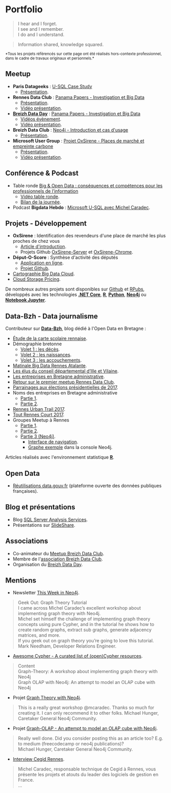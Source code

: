 # Portfolio

<link rel="stylesheet" href="https://use.fontawesome.com/releases/v5.7.2/css/all.css" integrity="sha384-fnmOCqbTlWIlj8LyTjo7mOUStjsKC4pOpQbqyi7RrhN7udi9RwhKkMHpvLbHG9Sr" crossorigin="anonymous">

> I hear and I forget.  
> I see and I remember.  
> I do and I understand.

> Information shared, knowledge squared.

<small>
*Tous les projets référencés sur cette page ont été réalisés hors-contexte professionnel, dans le cadre de travaux originaux et personnels.*
</small>

## Meetup

<i class="fab fa-meetup fa-4x"></i>

- **Paris Datageeks** : [U-SQL Case Study](https://www.meetup.com/fr-FR/Paris-Datageeks/events/234174268/)
  - [Présentation](https://www.slideshare.net/mcaradec/paris-dldatageeks-meetup-05102016).
- **Rennes Data Club** : [Panama Papers - Investigation et Big Data](https://www.meetup.com/fr-FR/Rennes-Data-Club/events/237520740/)
  - [Présentation](https://github.com/michelcaradec/Panama-Papers).
  - [Vidéo présentation](https://youtu.be/9iGVzYIBelw).
- **[Breizh Data Day](https://breizhdataday.github.io/)** : [Panama Papers - Investigation et Big Data](https://github.com/breizhdataday/BreizhDataDay1)
  - [Vidéos évènement](https://www.youtube.com/watch?v=nTMbH2c3u_A&list=PLsBLUu9leTLaMWncLJ0SK-0tLi8-nWulj).
  - [Vidéo présentation](https://youtu.be/gyY_2kMAf08).
- **Breizh Data Club** : [Neo4j - Introduction et cas d'usage](https://www.meetup.com/fr-FR/Breizh-Data-Club/events/248016369/)
  - [Présentation](https://michelcaradec.github.io/Neo4j%20Introduction/index.html).
- **Microsoft User Group** : [Projet OxSirene - Places de marché et empreinte carbone](https://www.meetup.com/fr-FR/Microsoft-User-Group-Rennes/events/261257377/)
  - [Présentation](https://github.com/michelcaradec/michelcaradec.github.io/tree/master/OxSirene).
  - [Vidéo présentation](https://youtu.be/x-lm7UE26g4).

## Conférence & Podcast

<i class="fas fa-microphone-alt fa-4x"></i>

- Table ronde [Big & Open Data : conséquences et compétences pour les professionnels de l’information](https://jerennes2015.sciencesconf.org/resource/page/id/5)
  - [Vidéo table ronde](https://www.lairedu.fr/media/video/conference/les-professionnels-de-linformation-face-aux-data/).
  - [Bilan de la journée](https://www.lairedu.fr/collection/journee-detude-big-et-open-data/).
- Podcast **Bigdata Hebdo** : [Microsoft U-SQL avec Michel Caradec](https://www.spreaker.com/user/vhe74/episode-35-microsoft-u-sql-avec-michel-c).

## Projets - Développement

<i class="fas fa-project-diagram fa-4x"></i>

- **OxSirene** : Identification des revendeurs d'une place de marché les plus proches de chez vous
  - [Article d'introduction](https://www.linkedin.com/pulse/oxsirene-identification-des-revendeurs-dune-place-de-michel-caradec).
  - Projets Github [OxSirene-Server](https://github.com/michelcaradec/oxsirene-server) et [OxSirene-Chrome](https://github.com/michelcaradec/oxsirene-chrome).
- **Déput-O-Score** : Synthèse d'activité des députés
  - [Application en ligne](https://mcaradec.shinyapps.io/Deput-O-Score/).
  - [Projet Github](https://github.com/michelcaradec/deput-o-score/).
- [Cartographie Big Data Cloud](https://goo.gl/8rY508).
- [Cloud Storage Pricing](https://mcaradec.shinyapps.io/CloudStoragePricing/).

De nombreux autres projets sont disponibles sur [Github](https://github.com/michelcaradec/) et [RPubs](http://rpubs.com/mcaradec), développés avec les technologies **[.NET Core](https://dotnet.microsoft.com)**, **[R](https://cran.r-project.org)**, **[Python](https://www.python.org)**, **[Neo4j](https://neo4j.com)** ou **[Notebook Jupyter](https://jupyter.org)**.

## Data-Bzh - Data journalisme

<i class="fab fa-r-project fa-4x"></i>

Contributeur sur **[Data-Bzh](http://data-bzh.fr/)**, blog dédié à l'Open Data en Bretagne :

- [Étude de la carte scolaire rennaise](http://data-bzh.fr/etude-de-la-carte-scolaire-rennaise/).
- Démographie bretonne
  - [Volet 1 : les décès](http://data-bzh.fr/demographie-bretonne-volet-1-les-deces/).
  - [Volet 2 : les naissances](http://data-bzh.fr/demographie-bretonne-volet-2-les-naissances/).
  - [Volet 3 : les accouchements](http://data-bzh.fr/demographie-bretonne-volet-3-accouchements/).
- [Matinale Big Data Rennes Atalante](http://data-bzh.fr/matinale-big-data-rennes-atalante/).
- [Les élus du conseil départemental d’Ille et Vilaine](http://data-bzh.fr/elus-conseil-departemental-dille-vilaine/).
- [Les entreprises en Bretagne administrative](http://data-bzh.fr/entreprises-bretagne-administrative/).
- [Retour sur le premier meetup Rennes Data Club](http://data-bzh.fr/retour-sur-le-premier-meetup-rennes-data-club/).
- [Parrainages aux élections présidentielles de 2017](http://data-bzh.fr/parrainages-aux-elections-presidentielles-de-2017/).
- Noms des entreprises en Bretagne administrative
  - [Partie 1](http://data-bzh.fr/noms-entreprises-bretagne-administrative-partie-1/).
  - [Partie 2](http://data-bzh.fr/noms-entreprises-bretagne-administrative-partie-2/).
- [Rennes Urban Trail 2017](http://data-bzh.fr/rennes-urban-trail-2017/).
- [Tout Rennes Court 2017](http://data-bzh.fr/rennes-court-2017/).
- Groupes Meetup à Rennes
  - [Partie 1](http://data-bzh.fr/groupes-meetup-a-rennes-partie-1/).
  - [Partie 2](http://data-bzh.fr/groupes-meetup-a-rennes-partie-2/).
  - [Partie 3 (Neo4j)](http://data-bzh.fr/groupes-meetup-a-rennes-partie-3-neo4j/).
    - [Interface de navigation](https://michelcaradec.github.io/MeetupRennes/member_to_group/index.html).
    - [Graphe exemple](http://console.neo4j.org/?id=l771u9) dans la console Neo4j.

Articles réalisés avec l'environnement statistique **[R](https://cran.r-project.org)**.

## Open Data

<i class="fab fa-osi fa-4x"></i>

- [Réutilisations data.gouv.fr](https://www.data.gouv.fr/fr/users/michel-caradec/) (plateforme ouverte des données publiques françaises).

## Blog et présentations

<i class="fas fa-blog fa-4x"></i>

- Blog [SQL Server Analysis Services](https://bimatters1403.wordpress.com).
- Présentations sur [SlideShare](http://www.slideshare.net/mcaradec/).

## Associations

<i class="fas fa-user-friends fa-4x"></i>

- Co-animateur du [Meetup Breizh Data Club](https://www.meetup.com/Breizh-Data-Club/).
- Membre de l'[association Breizh Data Club](http://breizhdataclub.org/).
- Organisation du [Breizh Data Day](https://breizhdataday.github.io).

## Mentions

<i class="fas fa-quote-right fa-4x"></i>

- Newsletter [This Week in Neo4j](https://neo4j.com/blog/this-week-neo4j-javascript-crud-apps-personalised-recommendation-engines-graph-theory-tutorial/).

> Geek Out: Graph Theory Tutorial  
> I came across Michel Caradec’s excellent workshop about implementing graph theory with Neo4j.  
> Michel set himself the challenge of implementing graph theory concepts using pure Cypher, and in the tutorial he shows how to create random graphs, extract sub graphs, generate adjacency matrices, and more.  
> If you geek out on graph theory you’re going to love this tutorial.  
> Mark Needham, Developer Relations Engineer.

- [Awesome Cypher - A curated list of (open)Cypher resources](https://github.com/szarnyasg/awesome-cypher).

> Content  
> Graph-Theory: A workshop about implementing graph theory with Neo4j  
> Graph OLAP with Neo4j: An attempt to model an OLAP cube with Neo4j

- Projet [Graph Theory with Neo4j](https://community.neo4j.com/t/graph-theory-with-neo4j/137).

> This is a really great workshop @mcaradec. Thanks so much for creating it. I can only recommend it to other folks.
> Michael Hunger, Caretaker General Neo4j Community.

- Projet [Graph-OLAP - An attempt to model an OLAP cube with Neo4j](https://community.neo4j.com/t/graph-olap-an-attempt-to-model-an-olap-cube-with-neo4j/136).

> Really well done. Did you consider posting this as an article too? E.g. to medium (freecodecamp or neo4j publications)?  
> Michael Hunger, Caretaker General Neo4j Community.

- [Interview Cegid Rennes](https://www.blogdumoderateur.com/cegid-recrute-developpeurs-rennes/).

> Michel Caradec, responsable technique de Cegid à Rennes, vous présente les projets et atouts du leader des logiciels de gestion en France.  
> ...
